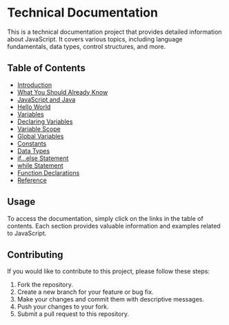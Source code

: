 # Technical Documentation

This is a technical documentation project that provides detailed information about JavaScript. It covers various topics, including language fundamentals, data types, control structures, and more.

## Table of Contents

- [Introduction](#Introduction)
- [What You Should Already Know](#What_you_should_already_know)
- [JavaScript and Java](#JavaScript_and_Java)
- [Hello World](#Hello_world)
- [Variables](#Variables)
- [Declaring Variables](#Declaring_variables)
- [Variable Scope](#Variable_scope)
- [Global Variables](#Global_variables)
- [Constants](#Constants)
- [Data Types](#Data_types)
- [if...else Statement](#if...else_statement)
- [while Statement](#while_statement)
- [Function Declarations](#Function_declarations)
- [Reference](#Reference)

## Usage

To access the documentation, simply click on the links in the table of contents. Each section provides valuable information and examples related to JavaScript.

## Contributing

If you would like to contribute to this project, please follow these steps:

1. Fork the repository.
2. Create a new branch for your feature or bug fix.
3. Make your changes and commit them with descriptive messages.
4. Push your changes to your fork.
5. Submit a pull request to this repository.

